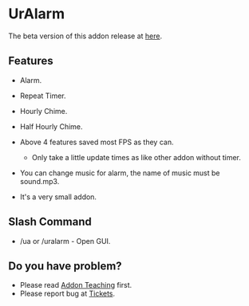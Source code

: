 # UrAlarm

The beta version of this addon release at [here](https://forum.gamer.com.tw/C.php?page=1&bsn=13143&snA=12386).

## Features

-   Alarm.
-   Repeat Timer.
-   Hourly Chime.
-   Half Hourly Chime.
-   Above 4 features saved most FPS as they can.
    -   Only take a little update times as like other addon without timer.

-   You can change music for alarm, the name of music must be sound.mp3.
-   It's a very small addon.

  

## Slash Command

-   /ua or /uralarm - Open GUI.

  

## Do you have problem?

-   Please read [Addon Teaching](http://rom.curseforge.com/addons/uralarm/pages/addon-teaching/) first.
-   Please report bug at [Tickets](http://rom.curseforge.com/addons/uralarm/tickets/).


